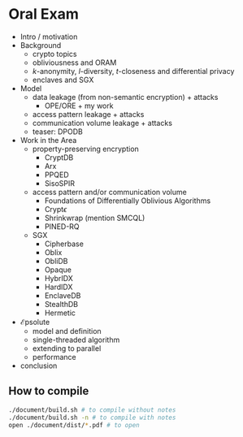 # Oral Exam

- Intro / motivation
- Background
  - crypto topics
  - obliviousness and ORAM
  - $`k`$-anonymity, $`l`$-diversity, $`t`$-closeness and differential privacy
  - enclaves and SGX
- Model
  - data leakage (from non-semantic encryption) + attacks
	- OPE/ORE + my work
  - access pattern leakage + attacks
  - communication volume leakage + attacks
  - teaser: DPODB
- Work in the Area
  - property-preserving encryption
    - CryptDB
    - Arx
    - PPQED
    - SisoSPIR
  - access pattern and/or communication volume
    - Foundations of Differentially Oblivious Algorithms
    - $`\text{Crypt}\epsilon`$
    - Shrinkwrap (mention SMCQL)
    - PINED-RQ
  - SGX
    - Cipherbase
    - Oblix
    - ObliDB
    - Opaque
    - HybrIDX
    - HardIDX
    - EnclaveDB
    - StealthDB
    - Hermetic
- $`\mathcal{E}\text{psolute}`$
  - model and definition
  - single-threaded algorithm
  - extending to parallel
  - performance
- conclusion

## How to compile

```bash
./document/build.sh # to compile without notes
./document/build.sh -n # to compile with notes
open ./document/dist/*.pdf # to open
```
